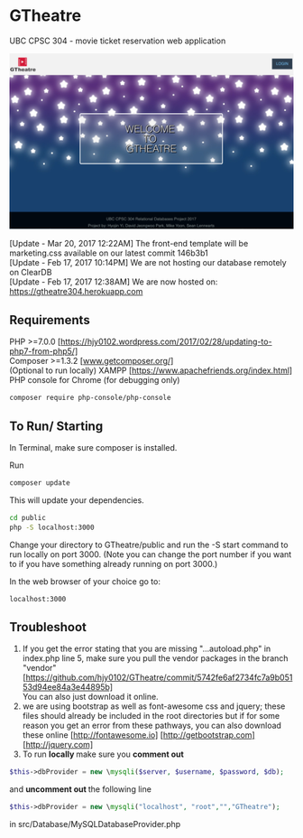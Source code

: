 # GTheatre
UBC CPSC 304 - movie ticket reservation web application

![Alt text](./screenshot.png?raw=true "Welcome to GTheatre")</br>

[Update - Mar 20, 2017 12:22AM] The front-end template will be marketing.css available on our latest commit 146b3b1</br>
[Update - Feb 17, 2017 10:14PM] We are not hosting our database remotely on ClearDB <br/>
[Update - Feb 17, 2017 12:38AM] We are now hosted on: https://gtheatre304.herokuapp.com

## Requirements
PHP >=7.0.0 [https://hjy0102.wordpress.com/2017/02/28/updating-to-php7-from-php5/] </br>
Composer >=1.3.2 [www.getcomposer.org/]</br>
(Optional to run locally) XAMPP [https://www.apachefriends.org/index.html]
PHP console for Chrome (for debugging only)
```bash
composer require php-console/php-console
```

## To Run/ Starting
In Terminal, make sure composer is installed.

Run 
```bash
composer update
```
This will update your dependencies.</br>
```bash
cd public
php -S localhost:3000
```
Change your directory to GTheatre/public and run the -S start command to run locally on port 3000. (Note you can change the port number if you want to if you have something already running on port 3000.)</br>

In the web browser of your choice go to:
```bash
localhost:3000
```
## Troubleshoot
1. If you get the error stating that you are missing "...autoload.php" in index.php line 5, make sure you pull the vendor packages in the branch "vendor" [https://github.com/hjy0102/GTheatre/commit/5742fe6af2734fc7a9b05153d94ee84a3e44895b]</br>
You can also just download it online.
2. we are using bootstrap as well as font-awesome css and jquery; these files should already be included in the root directories but if for some reason you get an error from these pathways, you can also download these online [http://fontawesome.io] [http://getbootstrap.com] [http://jquery.com]
3. To run <b> locally </b> make sure you <b>comment out </b>
```php
$this->dbProvider = new \mysqli($server, $username, $password, $db);
```
and <b>uncomment out </b>the following line
```php 
$this->dbProvider = new \mysqli("localhost", "root","","GTheatre");
```
in src/Database/MySQLDatabaseProvider.php
